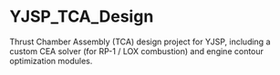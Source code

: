 # YJSP_TCA_Design

Thrust Chamber Assembly (TCA) design project for YJSP, including a custom CEA solver (for RP-1 / LOX combustion) and engine contour optimization modules.
